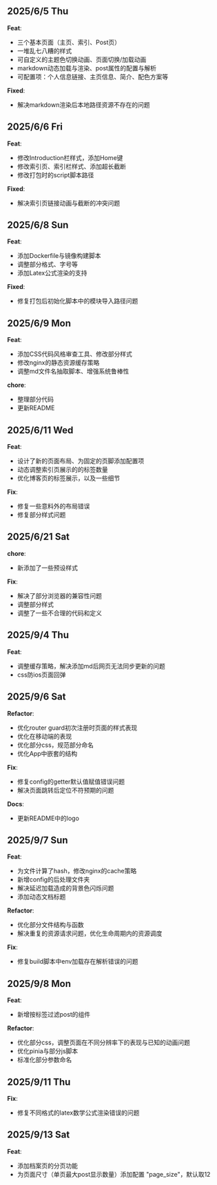 
## 2025/6/5 Thu

**Feat**:

- 三个基本页面（主页、索引、Post页）
- 一堆乱七八糟的样式
- 可自定义的主题色切换动画、页面切换/加载动画
- markdown动态加载与渲染、post属性的配置与解析
- 可配置项：个人信息链接、主页信息、简介、配色方案等

**Fixed**:

- 解决markdown渲染后本地路径资源不存在的问题


## 2025/6/6 Fri

**Feat**:

- 修改Introduction栏样式，添加Home键
- 修改索引页、索引栏样式、添加超长截断
- 修改打包时的script脚本路径

**Fixed**:

- 解决索引页链接动画与截断的冲突问题


## 2025/6/8 Sun

**Feat**:

- 添加Dockerfile与镜像构建脚本
- 调整部分格式、字号等
- 添加Latex公式渲染的支持

**Fixed**:

- 修复打包后初始化脚本中的模块导入路径问题


## 2025/6/9 Mon

**Feat**:

- 添加CSS代码风格审查工具、修改部分样式
- 修改nginx的静态资源缓存策略
- 调整md文件名抽取脚本、增强系统鲁棒性

**chore**:

- 整理部分代码
- 更新README

## 2025/6/11 Wed

**Feat**:

- 设计了新的页面布局、为固定的页脚添加配置项
- 动态调整索引页展示的的标签数量
- 优化博客页的标签展示，以及一些细节

**Fix**:

- 修复一些意料外的布局错误
- 修复部分样式问题

## 2025/6/21 Sat

**chore**:

- 新添加了一些预设样式

**Fix**:

- 解决了部分浏览器的兼容性问题
- 调整部分样式
- 调整了一些不合理的代码和定义

## 2025/9/4 Thu

**Feat**:

- 调整缓存策略，解决添加md后网页无法同步更新的问题
- css防ios页面回弹

## 2025/9/6 Sat

**Refactor**:

- 优化router guard初次注册时页面的样式表现
- 优化在移动端的表现
- 优化部分css，规范部分命名
- 优化App中嵌套的结构

**Fix**:

- 修复config的getter默认值赋值错误问题
- 解决页面跳转后定位不符预期的问题

**Docs**:

- 更新README中的logo

## 2025/9/7 Sun

**Feat**:

- 为文件计算了hash，修改nginx的cache策略
- 新增config的后处理文件夹
- 解决延迟加载造成的背景色闪烁问题
- 添加动态文档标题

**Refactor**:

- 优化部分文件结构与函数
- 解决重复的资源请求问题，优化生命周期内的资源调度

**Fix**:

- 修复build脚本中env加载存在解析错误的问题

## 2025/9/8 Mon

**Feat**:

- 新增按标签过滤post的组件

**Refactor**:

- 优化部分css，调整页面在不同分辨率下的表现与已知的动画问题
- 优化pinia与部分js脚本
- 标准化部分参数命名

## 2025/9/11 Thu

**Fix**:

- 修复不同格式的latex数学公式渲染错误的问题

## 2025/9/13 Sat

**Feat**:

- 添加档案页的分页功能
- 为页面尺寸（单页最大post显示数量）添加配置 "page_size"，默认取12
